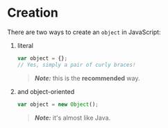 # Creation

There are two ways to create an `object` in JavaScript:

1. literal

   ```js
   var object = {};
   // Yes, simply a pair of curly braces!
   ```

   > **_Note:_** this is the **recommended** way.

2. and object-oriented

   ```js
   var object = new Object();
   ```

   > **_Note:_** it's almost like Java.
